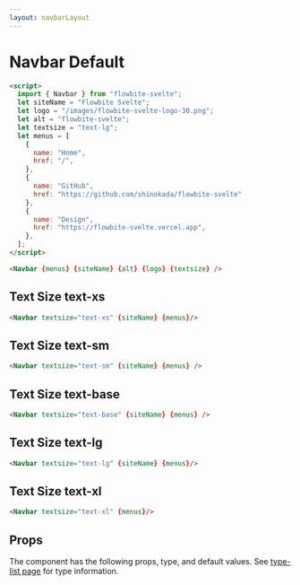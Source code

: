 ```yaml
---
layout: navbarLayout
---
```


<script>
  import { Navbar, Table, TableDefaultRow, Breadcrumb } from '$lib/index';
  import componentProps from '../props/Navbar.json'
  // Props table
  export let items = componentProps.props
	let propHeader = ['Name', 'Type', 'Default']
	// console.log(items)
	let divClass='w-full relative overflow-x-auto shadow-md sm:rounded-lg'

  let siteName = "Flowbite Svelte";
  let menus = [
    {
      name: "Home",
      href: "/"
    },
    {
      name: "GitHub",
      href: "https://github.com/shinokada/flowbite-svelte"
    },
    {
      name: "Design",
      href: "https://flowbite-svelte.vercel.app"
    },
  ];
 
</script>

<h1 class="text-3xl w-full dark:text-white py-8">Navbar Default</h1>


```html
<script>
  import { Navbar } from "flowbite-svelte";
  let siteName = "Flowbite Svelte";
  let logo = "/images/flowbite-svelte-logo-30.png";
  let alt = "flowbite-svelte";
  let textsize = "text-lg";
  let menus = [
    {
      name: "Home",
      href: "/",
    },
    {
      name: "GitHub",
      href: "https://github.com/shinokada/flowbite-svelte"
    },
    {
      name: "Design",
      href: "https://flowbite-svelte.vercel.app",
    },
  ];
</script>

<Navbar {menus} {siteName} {alt} {logo} {textsize} />
```

<h2 class="text-lg dark:text-white py-8">Text Size text-xs</h2>

```html
<Navbar textsize="text-xs" {siteName} {menus}/>
```

<div class="container w-full rounded-xl my-4 mx-auto bg-gradient-to-r bg-white dark:bg-gray-900 border border-gray-200 dark:border-gray-700 p-2 sm:p-6">
<Navbar textsize="text-xs" {siteName} {menus}/>
</div>

<h2 class="text-lg dark:text-white py-8">Text Size text-sm</h2>

```html
<Navbar textsize="text-sm" {siteName} {menus} />
```

<div class="container w-full rounded-xl my-4 mx-auto bg-gradient-to-r bg-white dark:bg-gray-900 border border-gray-200 dark:border-gray-700 p-2 sm:p-6">
<Navbar textsize="text-sm" {siteName} {menus}/>
</div>

<h2 class="text-lg dark:text-white py-8">Text Size text-base</h2>

```html
<Navbar textsize="text-base" {siteName} {menus} />
```

<div class="container w-full rounded-xl my-4 mx-auto bg-gradient-to-r bg-white dark:bg-gray-900 border border-gray-200 dark:border-gray-700 p-2 sm:p-6">
<Navbar textsize="text-base" {siteName} {menus}/>
</div>

<h2 class="text-lg dark:text-white py-8">Text Size text-lg</h2>

```html
<Navbar textsize="text-lg" {siteName} {menus}/>
```

<div class="container w-full rounded-xl my-4 mx-auto bg-gradient-to-r bg-white dark:bg-gray-900 border border-gray-200 dark:border-gray-700 p-2 sm:p-6">
<Navbar textsize="text-lg" {siteName} {menus}/>
</div>

<h2 class="text-lg dark:text-white py-8">Text Size text-xl</h2>

```html
<Navbar textsize="text-xl" {menus}/>
```

<div class="container w-full rounded-xl my-4 mx-auto bg-gradient-to-r bg-white dark:bg-gray-900 border border-gray-200 dark:border-gray-700 p-2 sm:p-6">
<Navbar textsize="text-xl" {siteName} {menus} />
</div>

<h2 class="text-2xl w-full dark:text-white py-4">Props</h2>

<p>The component has the following props, type, and default values. See <a href="/type-list" class="text-blue-600 hover:underline dark:text-blue-500">type-list page</a> for type information.</p>

<Table header={propHeader} {divClass} >
  <TableDefaultRow {items} rowState='hover' />
</Table>